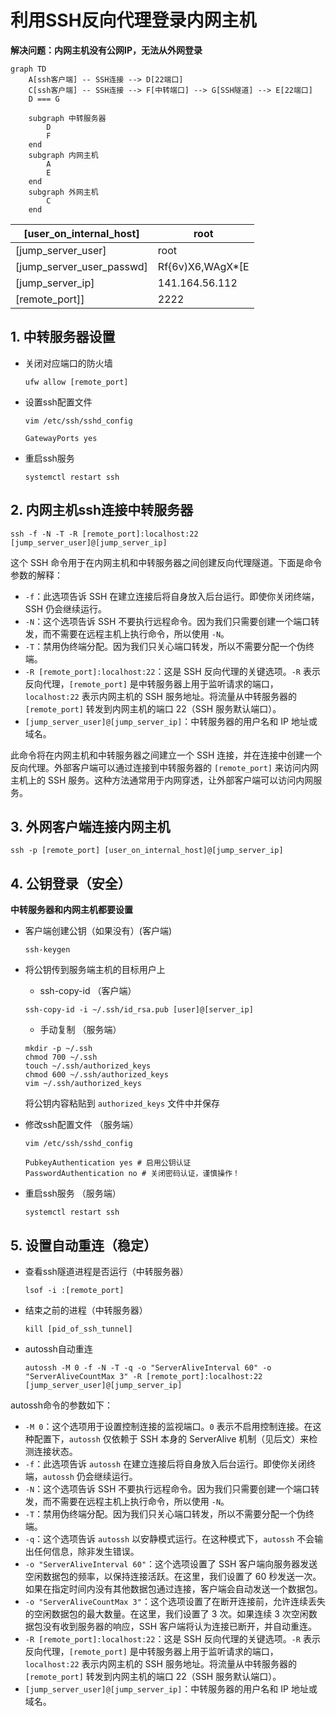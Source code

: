 # 利用SSH反向代理登录内网主机

**解决问题：内网主机没有公网IP，无法从外网登录**

```mermaid
graph TD
    A[ssh客户端] -- SSH连接 --> D[22端口] 
    C[ssh客户端] -- SSH连接 --> F[中转端口] --> G[SSH隧道] --> E[22端口]
	D === G
	
    subgraph 中转服务器
    	D
    	F
    end
    subgraph 内网主机
    	A
    	E
    end
    subgraph 外网主机
    	C
    end
```

| [user_on_internal_host]   | root             |
| ------------------------- | ---------------- |
| [jump_server_user]        | root             |
| [jump_server_user_passwd] | Rf{6v)X6,WAgX*[E |
| [jump_server_ip]          | 141.164.56.112   |
| [remote_port]]            | 2222             |

## 1. 中转服务器设置

- 关闭对应端口的防火墙

  ```shell
  ufw allow [remote_port]
  ```

- 设置ssh配置文件

  ```shell
  vim /etc/ssh/sshd_config
  ```
  
  ```
  GatewayPorts yes
  ```

- 重启ssh服务

  ```
  systemctl restart ssh
  ```

## 2. 内网主机ssh连接中转服务器

```shell
ssh -f -N -T -R [remote_port]:localhost:22 [jump_server_user]@[jump_server_ip]
```

这个 SSH 命令用于在内网主机和中转服务器之间创建反向代理隧道。下面是命令参数的解释：

- `-f`：此选项告诉 SSH 在建立连接后将自身放入后台运行。即使你关闭终端，SSH 仍会继续运行。
- `-N`：这个选项告诉 SSH 不要执行远程命令。因为我们只需要创建一个端口转发，而不需要在远程主机上执行命令，所以使用 `-N`。
- `-T`：禁用伪终端分配。因为我们只关心端口转发，所以不需要分配一个伪终端。
- `-R [remote_port]:localhost:22`：这是 SSH 反向代理的关键选项。`-R` 表示反向代理，`[remote_port]` 是中转服务器上用于监听请求的端口，`localhost:22` 表示内网主机的 SSH 服务地址。将流量从中转服务器的 `[remote_port]` 转发到内网主机的端口 22（SSH 服务默认端口）。
- `[jump_server_user]@[jump_server_ip]`：中转服务器的用户名和 IP 地址或域名。

此命令将在内网主机和中转服务器之间建立一个 SSH 连接，并在连接中创建一个反向代理。外部客户端可以通过连接到中转服务器的 `[remote_port]` 来访问内网主机上的 SSH 服务。这种方法通常用于内网穿透，让外部客户端可以访问内网服务。

## 3. 外网客户端连接内网主机

```shell
ssh -p [remote_port] [user_on_internal_host]@[jump_server_ip]
```

## 4. 公钥登录（安全）

**中转服务器和内网主机都要设置**

- 客户端创建公钥（如果没有）(客户端)

  ```
  ssh-keygen
  ```

- 将公钥传到服务端主机的目标用户上

  - ssh-copy-id （客户端）

  ```
  ssh-copy-id -i ~/.ssh/id_rsa.pub [user]@[server_ip]
  ```

  - 手动复制 （服务端）

  ```
  mkdir -p ~/.ssh
  chmod 700 ~/.ssh
  touch ~/.ssh/authorized_keys
  chmod 600 ~/.ssh/authorized_keys
  vim ~/.ssh/authorized_keys
  ```

  将公钥内容粘贴到 `authorized_keys` 文件中并保存

- 修改ssh配置文件 （服务端）

  ```
  vim /etc/ssh/sshd_config
  ```

  ```
  PubkeyAuthentication yes # 启用公钥认证
  PasswordAuthentication no # 关闭密码认证，谨慎操作！
  ```

- 重启ssh服务 （服务端）

  ```
  systemctl restart ssh
  ```

## 5. 设置自动重连（稳定）

- 查看ssh隧道进程是否运行（中转服务器）

  ```shell
  lsof -i :[remote_port]
  ```
- 结束之前的进程（中转服务器）

  ```shell
  kill [pid_of_ssh_tunnel]
  ```
- autossh自动重连

	```shell
	autossh -M 0 -f -N -T -q -o "ServerAliveInterval 60" -o "ServerAliveCountMax 3" -R [remote_port]:localhost:22 [jump_server_user]@[jump_server_ip]
	```

autossh命令的参数如下：

- `-M 0`：这个选项用于设置控制连接的监视端口。`0` 表示不启用控制连接。在这种配置下，`autossh` 仅依赖于 SSH 本身的 ServerAlive 机制（见后文）来检测连接状态。
- `-f`：此选项告诉 `autossh` 在建立连接后将自身放入后台运行。即使你关闭终端，`autossh` 仍会继续运行。
- `-N`：这个选项告诉 SSH 不要执行远程命令。因为我们只需要创建一个端口转发，而不需要在远程主机上执行命令，所以使用 `-N`。
- `-T`：禁用伪终端分配。因为我们只关心端口转发，所以不需要分配一个伪终端。
- `-q`：这个选项告诉 `autossh` 以安静模式运行。在这种模式下，`autossh` 不会输出任何信息，除非发生错误。
- `-o "ServerAliveInterval 60"`：这个选项设置了 SSH 客户端向服务器发送空闲数据包的频率，以保持连接活跃。在这里，我们设置了 60 秒发送一次。如果在指定时间内没有其他数据包通过连接，客户端会自动发送一个数据包。
- `-o "ServerAliveCountMax 3"`：这个选项设置了在断开连接前，允许连续丢失的空闲数据包的最大数量。在这里，我们设置了 3 次。如果连续 3 次空闲数据包没有收到服务器的响应，SSH 客户端将认为连接已断开，并自动重连。
- `-R [remote_port]:localhost:22`：这是 SSH 反向代理的关键选项。`-R` 表示反向代理，`[remote_port]` 是中转服务器上用于监听请求的端口，`localhost:22` 表示内网主机的 SSH 服务地址。将流量从中转服务器的 `[remote_port]` 转发到内网主机的端口 22（SSH 服务默认端口）。
- `[jump_server_user]@[jump_server_ip]`：中转服务器的用户名和 IP 地址或域名。

